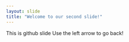 ```yaml
---
layout: slide
title: "Welcome to our second slide!"
---
```

This is github slide
Use the left arrow to go back!